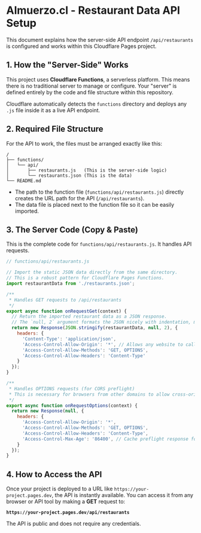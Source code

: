 # Almuerzo.cl - Restaurant Data API Setup

This document explains how the server-side API endpoint `/api/restaurants` is configured and works within this Cloudflare Pages project.

## 1. How the "Server-Side" Works

This project uses **Cloudflare Functions**, a serverless platform. This means there is no traditional server to manage or configure. Your "server" is defined entirely by the code and file structure within this repository.

Cloudflare automatically detects the `functions` directory and deploys any `.js` file inside it as a live API endpoint.

## 2. Required File Structure

For the API to work, the files must be arranged exactly like this:

```
/
├── functions/
│   └── api/
│       ├── restaurants.js   (This is the server-side logic)
│       └── restaurants.json (This is the data)
└── README.md
```

- The path to the function file (`functions/api/restaurants.js`) directly creates the URL path for the API (`/api/restaurants`).
- The data file is placed next to the function file so it can be easily imported.

## 3. The Server Code (Copy & Paste)

This is the complete code for `functions/api/restaurants.js`. It handles API requests.

```javascript
// functions/api/restaurants.js

// Import the static JSON data directly from the same directory.
// This is a robust pattern for Cloudflare Pages Functions.
import restaurantData from './restaurants.json';

/**
 * Handles GET requests to /api/restaurants
 */
export async function onRequestGet(context) {
  // Return the imported restaurant data as a JSON response.
  // The `null, 2` argument formats the JSON nicely with indentation, making it easy to read in a browser.
  return new Response(JSON.stringify(restaurantData, null, 2), {
    headers: {
      'Content-Type': 'application/json',
      'Access-Control-Allow-Origin': '*', // Allows any website to call this API (public access)
      'Access-Control-Allow-Methods': 'GET, OPTIONS',
      'Access-Control-Allow-Headers': 'Content-Type'
    }
  });
}

/**
 * Handles OPTIONS requests (for CORS preflight)
 * This is necessary for browsers from other domains to allow cross-origin GET requests.
 */
export async function onRequestOptions(context) {
  return new Response(null, {
    headers: {
      'Access-Control-Allow-Origin': '*',
      'Access-Control-Allow-Methods': 'GET, OPTIONS',
      'Access-Control-Allow-Headers': 'Content-Type',
      'Access-Control-Max-Age': '86400', // Cache preflight response for 24 hours
    }
  });
}
```

## 4. How to Access the API

Once your project is deployed to a URL like `https://your-project.pages.dev`, the API is instantly available. You can access it from any browser or API tool by making a **GET** request to:

**`https://your-project.pages.dev/api/restaurants`**

The API is public and does not require any credentials.
